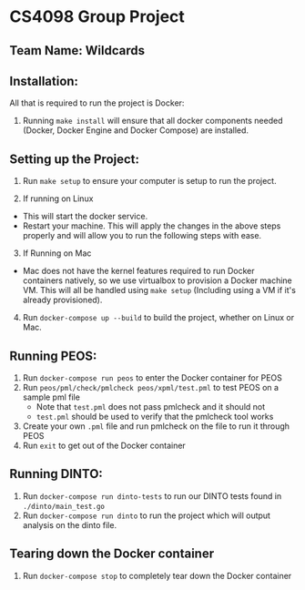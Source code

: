 # CS4098 Group Project
## Team Name: Wildcards

## Installation:

All that is required to run the project is Docker:

1. Running `make install` will ensure that all docker components needed (Docker, Docker Engine and Docker Compose) are installed.

## Setting up the Project:

1. Run `make setup` to ensure your computer is setup to run the project.

2. If running on Linux
 * This will start the docker service. 
 * Restart your machine. This will apply the changes in the above steps properly and will allow you to run the following steps with ease.

3. If Running on Mac
  * Mac does not have the kernel features required to run Docker containers natively, so we use virtualbox to provision a Docker machine VM. This will all be handled using `make setup` (Including using a VM if it's already provisioned).

4. Run `docker-compose up --build` to build the project, whether on Linux or Mac.

## Running PEOS:

1. Run `docker-compose run peos` to enter the Docker container for PEOS
2. Run `peos/pml/check/pmlcheck peos/xpml/test.pml` to test PEOS on a sample pml file
   * Note that `test.pml` does not pass pmlcheck and it should not
   * `test.pml` should be used to verify that the pmlcheck tool works
3. Create your own `.pml` file and run pmlcheck on the file to run it through PEOS
4. Run `exit` to get out of the Docker container

## Running DINTO:

1. Run `docker-compose run dinto-tests` to run our DINTO tests found in `./dinto/main_test.go`
2. Run `docker-compose run dinto` to run the project which will output analysis on the dinto file.

## Tearing down the Docker container

1. Run `docker-compose stop` to completely tear down the Docker container
